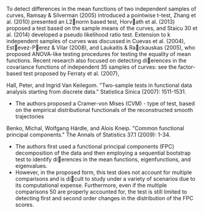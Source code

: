 

To detect differences in the mean functions
of two independent samples of curves, Ramsay & Silverman (2005) introduced a
pointwise t-test, Zhang et al. (2010) presented an L2􀀀norm based test, Horvath
et al. (2013) proposed a test based on the sample means of the curves, and Staicu
30 et al. (2014) developed a pseudo likelihood ratio test. Extension to k independent
samples of curves was discussed in Cuevas et al. (2004), Estevez-Perez &
Vilar (2008), and Laukaitis & Rackauskas (2005), who proposed ANOVA-like
testing procedures for testing the equality of mean functions. Recent research
also focused on detecting dierences in the covariance functions of independent
35 samples of curves: see the factor-based test proposed by Ferraty et al. (2007),



Hall, Peter, and Ingrid Van Keilegom. "Two-sample tests in functional data analysis starting from discrete data." Statistica Sinica (2007): 1511-1531.

* The authors proposed a Cramer-von Mises (CVM) - type of test, based on the empirical distributional functionals of the reconstructed smooth trajectories

Benko, Michal, Wolfgang Härdle, and Alois Kneip. "Common functional principal components." The Annals of Statistics 37.1 (2009): 1-34.

* The authors first used a functional principal components (FPC) decomposition of the data and then employing a sequential bootstrap test to identify dierences in the mean functions, eigenfunctions, and eigenvalues. 
* However, in the proposed form, this test does not account for multiple comparisons and is dicult to study under a variety of scenarios due to its computational expense. Furthermore, even if the multiple comparisons 50 are properly accounted for, the test is still limited to detecting first and second order changes in the distribution of the FPC scores.
